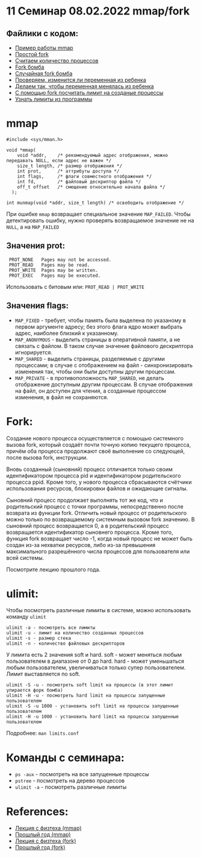 # 11 Семинар 08.02.2022 mmap/fork

## Файлики с кодом:

* [Пример работы mmap](mmap_example.c)
* [Простой fork](simple_fork.c)
* [Считаем количество процессов](fork_proc_num.c)
* [Fork бомба](fork_bomb_1.c)
* [Случайная fork бомба](fork_bomb_2.c)
* [Проверяем, изменится ли переменная из ребенка](fork_var_change.c)
* [Делаем так, чтобы переменная менялась из ребенка](fork_var_change_mmap.c)
* [С помощью fork посчитать лимит на созданые процессы](fork_limit.c)
* [Узнать лимиты из программы](limit.c)



# mmap

```
#include <sys/mman.h>

void *mmap(
    void *addr,    /* рекомендуемый адрес отображения, можно передавать NULL, если адрес не важен */
    size_t length, /* размер отображения */
    int prot,      /* аттрибуты доступа */
    int flags,     /* флаги совместного отображения */
    int fd,        /* файловый дескриптор файла */
    off_t offset   /* смещение относительно начала файла */
  );

int munmap(void *addr, size_t length) /* освободить отображение */

```

При ошибке `mmap` возвращает специальное значение `MAP_FAILED`.
Чтобы детектировать ошибку, нужно проверять возвращаемое значение не на `NULL`,
а на `MAP_FAILED`

## Значения prot:

	 PROT_NONE   Pages may not be accessed.
     PROT_READ   Pages may be read.
     PROT_WRITE  Pages may be written.
     PROT_EXEC   Pages may be executed.

Использовать с битовым или: `PROT_READ | PROT_WRITE`

## Значения flags:

* `MAP_FIXED` - требует, чтобы память была выделена по указаному в первом аргументе адресу; без этого флага ядро может выбрать адрес, наиболее близкий к указанному.
* `MAP_ANONYMOUS` - выделить страницы в оперативной памяти, а не связать с файлом. В таком случае значение файлового дескриптора игнорируется.
* `MAP_SHARED` - выделить страницы, разделяемые с другими процессами; в случае с отображением на файл - синхронизировать изменения так, чтобы они были доступны другим процессам.
* `MAP_PRIVATE` - в противоположность `MAP_SHARED`, не делать отображение доступным другим процессам. В случае отображения на файл, он доступен для чтения, а созданные процессом изменения, в файл не сохраняются.

# Fork:

Создание нового процесса осуществляется с помощью системного вызова fork, который создаёт почти точную копию текущего процесса, причём оба процесса продолжают своё выполнение со следующей, после вызова fork, инструкции.

Вновь созданный (сыновний) процесс отличается только своим идентификатором процесса pid и идентификатором родительского процесса ppid. Кроме того, у нового процесса сбрасываются счётчики использования ресурсов, блокировки файлов и ожидающие сигналы.

Сыновний процесс продолжает выполнять тот же код, что и родительский процесс с точки программы, непосредственно после возврата из функции fork. Отличить новый процесс от родительского можно только по возвращаемому системным вызовом fork значению. В сыновний процесс возвращается 0, а в родительский процесс возвращается идентификатор сыновнего процесса. Кроме того, функция fork возвращает число -1, когда новый процесс не может быть создан из-за нехватки ресурсов, либо из-за превышения максимального разрешённого числа процессов для пользователя или всей системы.

Посмотрите лекцию прошлого года.

# ulimit:

Чтобы посмотреть различные лимиты в системе, можно использовать команду `ulimit`

    ulimit -a - посмотреть все лимиты
    ulimit -u - лимит на количество созданных процессов
    ulimit -s - размер стека
    ulimit -n - количество файловых дескрипторов

У лимита есть 2 значения soft и hard.
soft - может меняться любым пользователем в диапазоне от 0 до hard.
hard - может уменьшаться любым пользователем, увеличиваться только супер пользователем.
Лимит выставляется по soft.

    ulimit -S -u - посмотреть soft limit на процессы (в этот лимит упирается форк бомба)
    ulimit -H -u - посмотреть hard limit на процессы запущенные пользователем
    ulimit -S -u 1000 - установить soft limit на процессы запущенные пользователем
    ulimit -H -u 1000 - установить hard limit на процессы запущенные пользователем

Подробнее: `man limits.conf`

# Команды с семинара:

* `ps -aux` - посмотреть на все запущенные процессы
* `pstree` - посмотреть на дерево процессов
* `ulimit -a` - посмотреть различные лимиты



# References:

* [Лекция с физтеха (mmap)](https://github.com/victor-yacovlev/mipt-diht-caos/tree/master/practice/mmap)
* [Прошлый год (mmap)](https://github.com/blackav/hse-caos-2020/tree/master/14-mmap)
* [Лекция с физтеха (fork)](https://github.com/victor-yacovlev/mipt-diht-caos/tree/master/practice/fork)
* [Прошлый год (fork)](https://github.com/blackav/hse-caos-2020/tree/master/15-fork)
